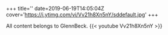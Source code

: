 +++
title=''
date=2019-06-19T14:05:04Z
cover='https://i.ytimg.com/vi/Vv21h8Xn5nY/sddefault.jpg'
+++

All content belongs to GlennBeck.
{{< youtube Vv21h8Xn5nY >}}
